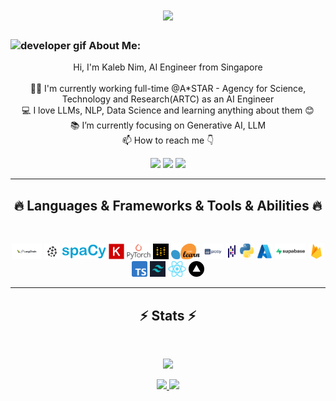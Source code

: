 <h1 align="center">
  <a href="https://git.io/typing-svg">
    <img src="https://readme-typing-svg.herokuapp.com/?lines=This+is+Kaleb+Nim;Nice+to+meet+you+%F0%9F%91%8B&center=true&size=30">
  </a>
</h1>
   
###  <img src="/images/Developer.gif" alt="developer gif"  height="45px">  About Me:
<p align="center">
  Hi, I'm Kaleb Nim, AI Engineer from Singapore
  <br>
  <br>
  👨‍🎓 I'm currently working full-time @A*STAR - Agency for Science, Technology and Research(ARTC) as an AI Engineer
  
  <br>
  💻 I love LLMs, NLP, Data Science and learning anything about them 😊
  <br>
  📚 I’m currently focusing on Generative AI, LLM
  <br>
  📫 How to reach me 👇
</p>
<p align="center"> <a href="https://www.linkedin.com/in/kaleb-nim/"><img src="https://img.shields.io/badge/linkedin-%230077B5.svg?&style=for-the-badge&logo=linkedin&logoColor=white" height=23></a> <a href="kaleb.nim@gmail.com"><img src="https://img.shields.io/badge/Gmail-D14836?style=for-the-badge&logo=gmail&logoColor=white" height=23></a>
<!--   <a href="https://github.com/HalemoGPA/"><img src="https://img.shields.io/badge/GitHub-100000?style=for-the-badge&logo=github&logoColor=white" height=23></a> -->
 <!--  <a href="https://www.youtube.com/watch?v=p0uAJ6Eu4Rs"><img src="https://img.shields.io/badge/YouTube-FF0000?style=for-the-badge&logo=youtube&logoColor=white" height=23></a> -->
  <a href="https://t.me/kalebjx"><img src="https://img.shields.io/badge/Telegram-2CA5E0?style=for-the-badge&logo=telegram&logoColor=white" height=23></a> 
<hr>
<h2 align="center">🔥 Languages & Frameworks & Tools & Abilities 🔥</h2><br>
<p align="center">
<!--   <code><img title="C" height="25" src="images/c.svg"></code> -->
  <img title="Langchain" height="25" src="images/Langchain.png"></code>
  <img title="Pinecone" height="25" src="images/pinecone.png">
<!--   <code><img title="C#" height="25" src="images/cSharp.svg"></code> -->
  <img title="SpaCy" height="25" src="images/SpaCy_logo.svg.png">
  <img title="Keras" height="25" src="images/Keras.png">
  <img title="Pytorch" height="25" src="images/pytorch.png">
  <img title="Weights-and-Bias" height="25" src="images/wandb.png">
  <img title="sk-learn" height="25" src="images/sklearn.png">
  <img title="Plotly" height="25" src="images/Plotly.png">
  <img title="Pandas" height="25" src="images/Pandas.png">
  <img title="Python" height="25" src="images/python.png">

  <img title="Azure" height="25" src="images/Microsoft_Azure.svg.png">
  <img title="Supabase" height="25" src="images/supabase.png">
  <img title="Firebase" height="25" src="images/Firebase.png">
  <img title="Typescript" height="25" src="images/Typescript.png">
  <img title="Tailwind" height="25" src="images/tailwind.png">
  <img title="React" height="25" src="images/React.png">
  <img title="Vercel" height="25" src="images/Vercel.png">

<!--   <code><img title="Microsoft Visual Studio" height="25" src="images/visualstudio.png"></code> -->
</p>
<hr>

<h2 align="center">⚡ Stats ⚡</h2>
<br>


<!--   ADD Most Popular Repos Next time ba -->
<p align="center">
<a href="https://github.com/Kaleb-Nim/">
      <img height=200  src="https://github-readme-stats.vercel.app/api?username=Kaleb-Nim&theme=tokyonight" />
 </a>
</p>

<p align="center">
<a href="https://github.com/Kaleb-Nim/">
      <img height=200  src="https://github-readme-stats.vercel.app/api/top-langs/?username=Kaleb-Nim&hide=c%23,powershell,Mathematica,Ruby,Objective-C,Objective-C%2b%2b,Cuda&title_color=61dafb&text_color=ffffff&icon_color=61dafb&bg_color=20232a&langs_count=8&layout=compact&border_color=61dafb&hide_border=true" />
 </a>
<a href="https://github.com/Kaleb-Nim/">
      <img height=200  src="https://streak-stats.demolab.com/?user=Kaleb-Nim&theme=tokyonight" />
 </a>
</p>

